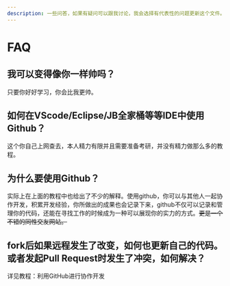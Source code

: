```yaml
---
description: 一些问答，如果有疑问可以跟我讨论，我会选择有代表性的问题更新这个文件。
---
```


# FAQ

## 我可以变得像你一样帅吗？

只要你好好学习，你会比我更帅。

## 如何在VScode/Eclipse/JB全家桶等等IDE中使用Github？

这个你自己上网查去，本人精力有限并且需要准备考研，并没有精力做那么多的教程。

## 为什么要使用Github？

实际上在上面的教程中也给出了不少的解释。使用github，你可以与其他人一起协作开发，积累开发经验，你所做出的成果也会记录下来，github不仅可以记录和管理你的代码，还能在寻找工作的时候成为一种可以展现你的实力的方式。~~更是一个不错的同性交友网站。~~

## fork后如果远程发生了改变，如何也更新自己的代码。或者发起Pull Request时发生了冲突，如何解决？

详见教程：利用GitHub进行协作开发






